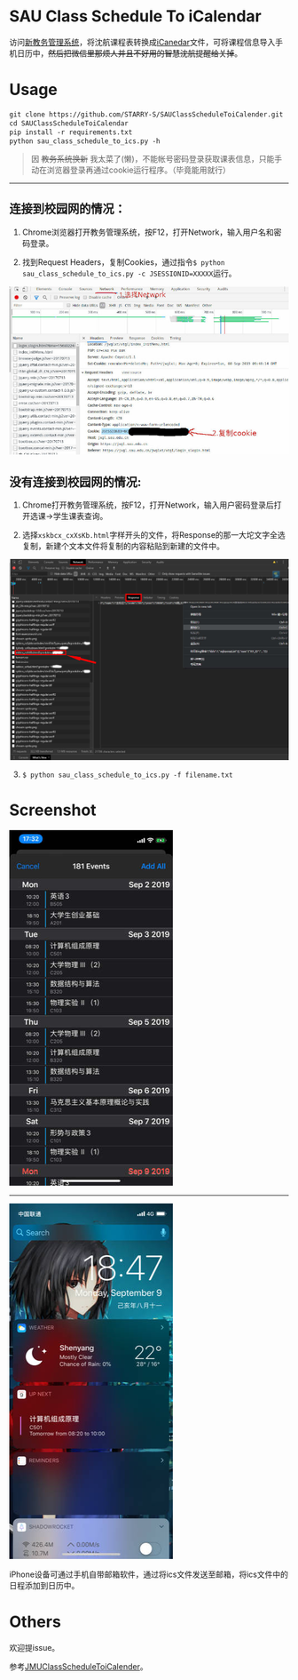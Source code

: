 # SAU Class Schedule To iCalendar

访问[新教务管理系统](https://jxgl.sau.edu.cn/jwglxt)，将沈航课程表转换成[iCanedar](https://tools.ietf.org/html/rfc2445)文件，可将课程信息导入手机日历中，~~然后把微信里那烦人并且不好用的智慧沈航提醒给关掉~~。


# Usage

```
git clone https://github.com/STARRY-S/SAUClassScheduleToiCalender.git
cd SAUClassScheduleToiCalendar
pip install -r requirements.txt
python sau_class_schedule_to_ics.py -h
```
> 因 ~~教务系统换新~~ 我太菜了(懒)，不能帐号密码登录获取课表信息，只能手动在浏览器登录再通过cookie运行程序。（毕竟能用就行）

----

## 连接到校园网的情况：

1. Chrome浏览器打开教务管理系统，按F12，打开Network，输入用户名和密码登录。

2. 找到Request Headers，复制Cookies，通过指令`$ python sau_class_schedule_to_ics.py -c JSESSIONID=XXXXX`运行。

![](images/usage.jpg)

## 没有连接到校园网的情况:

1. Chrome打开教务管理系统，按F12，打开Network，输入用户密码登录后打开选课->学生课表查询。

2. 选择`xskbcx_cxXsKb.html`字样开头的文件，将Response的那一大坨文字全选复制，新建个文本文件将复制的内容粘贴到新建的文件中。

![](images/002.jpg)

3. `$ python sau_class_schedule_to_ics.py -f filename.txt`

# Screenshot

![](images/screenshot.jpg)

----

![添加至负一屏效果](images/screenshot2.jpg)

iPhone设备可通过手机自带邮箱软件，通过将ics文件发送至邮箱，将ics文件中的日程添加到日历中。

# Others

欢迎提issue。

参考[JMUClassScheduleToiCalender](https://github.com/LGiki/JMUClassScheduleToiCalender)。
